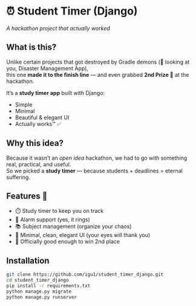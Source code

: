 # ⏰ Student Timer (Django)  
*A hackathon project that actually worked*  

## What is this?  
Unlike certain projects that got destroyed by Gradle demons (👀 looking at you, Disaster Management App),  
this one **made it to the finish line** — and even grabbed **2nd Prize 🥈** at the hackathon.  

It’s a **study timer app** built with Django:  
- Simple  
- Minimal  
- Beautiful & elegant UI  
- Actually works™ ✅  

## Why this idea?  
Because it wasn’t an *open idea* hackathon, we had to go with something real, practical, and useful.  
So we picked a **study timer** — because students + deadlines = eternal suffering.  

## Features 🎉  
- ⏱️ Study timer to keep you on track  
- 🔔 Alarm support (yes, it rings)  
- 📚 Subject management (organize your chaos)  
- 🎨 Minimal, clean, elegant UI (your eyes will thank you)  
- 🥈 Officially good enough to win 2nd place  

## Installation  
```bash
git clone https://github.com/igu1/student_timer_django.git  
cd student_timer_django  
pip install -r requirements.txt  
python manage.py migrate  
python manage.py runserver  
